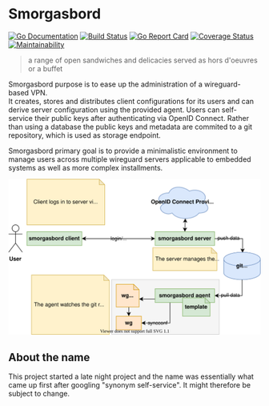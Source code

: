 # Smorgasbord

[![Go Documentation](https://img.shields.io/badge/go-doc-blue.svg?style=flat)](https://pkg.go.dev/github.com/kubism/smorgasbord/pkg)
[![Build Status](https://travis-ci.org/kubism/smorgasbord.svg?branch=master)](https://travis-ci.org/kubism/smorgasbord)
[![Go Report Card](https://goreportcard.com/badge/github.com/kubism/smorgasbord)](https://goreportcard.com/report/github.com/kubism/smorgasbord)
[![Coverage Status](https://coveralls.io/repos/github/kubism/smorgasbord/badge.svg?branch=master)](https://coveralls.io/github/kubism/smorgasbord?branch=master)
[![Maintainability](https://api.codeclimate.com/v1/badges/b6fbe93e1b95f6b7f5e3/maintainability)](https://codeclimate.com/github/kubism/smorgasbord/maintainability)

> a range of open sandwiches and delicacies served as hors d'oeuvres or a buffet

Smorgasbord purpose is to ease up the administration of a wireguard-based VPN.  
It creates, stores and distributes client configurations for its users and can
derive server configuration using the provided agent.
Users can self-service their public keys after authenticating via OpenID Connect.
Rather than using a database the public keys and metadata are commited to a
git repository, which is used as storage endpoint.

Smorgasbord primary goal is to provide a minimalistic environment to manage
users across multiple wireguard servers applicable to embedded systems as well
as more complex installments.

![Concept of Smorgasbord](./docs/concept.svg)

## About the name

This project started a late night project and the name was essentially what
came up first after googling "synonym self-service".
It might therefore be subject to change.


